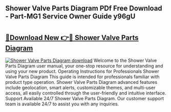 ## Shower Valve Parts Diagram PDf Free Download - Part-MG1 Service Owner Guide y96gU

# <h2><a href="http://dfhcfs.blite.top/?on=Shower+Valve+Parts+Diagram">🔗Download New 👉🔴 Shower Valve Parts Diagram</a></h2>

[![Shower Valve Parts Diagram download](https://i.imgur.com/lujVjoI.png)](http://dfhcfs.blite.top/?on=Shower+Valve+Parts+Diagram)
Welcome to the Shower Valve Parts Diagram user manual, your one-stop resource for understanding and using your new product. Operating Instructions for Professionals Shower Valve Parts Diagram This guide is intended for professionals familiar with product type operation. Shower Valve Parts Diagram advanced features include geolocation, smart alerts, customizable themes, and multi-user access, all easily controlled through the user-friendly and intuitive interface. Support Available 24/7 Shower Valve Parts Diagram. Our customer support team is available 24/7 to assist you with any inquiries.
